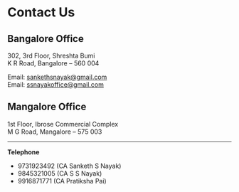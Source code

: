# Contact Us

## Bangalore Office
302, 3rd Floor, Shreshta Bumi  
K R Road, Bangalore – 560 004

Email: sankethsnayak@gmail.com  
Email: ssnayakoffice@gmail.com

## Mangalore Office
1st Floor, Ibrose Commercial Complex  
M G Road, Mangalore – 575 003

---

**Telephone**
- 9731923492 (CA Sanketh S Nayak)
- 9845321005 (CA S S Nayak)
- 9916871771 (CA Pratiksha Pai)
